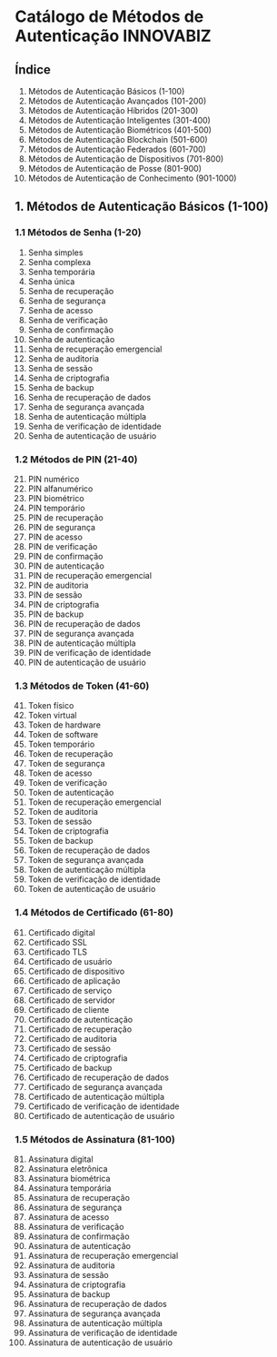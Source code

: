 # Catálogo de Métodos de Autenticação INNOVABIZ

## Índice
1. Métodos de Autenticação Básicos (1-100)
2. Métodos de Autenticação Avançados (101-200)
3. Métodos de Autenticação Híbridos (201-300)
4. Métodos de Autenticação Inteligentes (301-400)
5. Métodos de Autenticação Biométricos (401-500)
6. Métodos de Autenticação Blockchain (501-600)
7. Métodos de Autenticação Federados (601-700)
8. Métodos de Autenticação de Dispositivos (701-800)
9. Métodos de Autenticação de Posse (801-900)
10. Métodos de Autenticação de Conhecimento (901-1000)

## 1. Métodos de Autenticação Básicos (1-100)

### 1.1 Métodos de Senha (1-20)
1. Senha simples
2. Senha complexa
3. Senha temporária
4. Senha única
5. Senha de recuperação
6. Senha de segurança
7. Senha de acesso
8. Senha de verificação
9. Senha de confirmação
10. Senha de autenticação
11. Senha de recuperação emergencial
12. Senha de auditoria
13. Senha de sessão
14. Senha de criptografia
15. Senha de backup
16. Senha de recuperação de dados
17. Senha de segurança avançada
18. Senha de autenticação múltipla
19. Senha de verificação de identidade
20. Senha de autenticação de usuário

### 1.2 Métodos de PIN (21-40)
21. PIN numérico
22. PIN alfanumérico
23. PIN biométrico
24. PIN temporário
25. PIN de recuperação
26. PIN de segurança
27. PIN de acesso
28. PIN de verificação
29. PIN de confirmação
30. PIN de autenticação
31. PIN de recuperação emergencial
32. PIN de auditoria
33. PIN de sessão
34. PIN de criptografia
35. PIN de backup
36. PIN de recuperação de dados
37. PIN de segurança avançada
38. PIN de autenticação múltipla
39. PIN de verificação de identidade
40. PIN de autenticação de usuário

### 1.3 Métodos de Token (41-60)
41. Token físico
42. Token virtual
43. Token de hardware
44. Token de software
45. Token temporário
46. Token de recuperação
47. Token de segurança
48. Token de acesso
49. Token de verificação
50. Token de autenticação
51. Token de recuperação emergencial
52. Token de auditoria
53. Token de sessão
54. Token de criptografia
55. Token de backup
56. Token de recuperação de dados
57. Token de segurança avançada
58. Token de autenticação múltipla
59. Token de verificação de identidade
60. Token de autenticação de usuário

### 1.4 Métodos de Certificado (61-80)
61. Certificado digital
62. Certificado SSL
63. Certificado TLS
64. Certificado de usuário
65. Certificado de dispositivo
66. Certificado de aplicação
67. Certificado de serviço
68. Certificado de servidor
69. Certificado de cliente
70. Certificado de autenticação
71. Certificado de recuperação
72. Certificado de auditoria
73. Certificado de sessão
74. Certificado de criptografia
75. Certificado de backup
76. Certificado de recuperação de dados
77. Certificado de segurança avançada
78. Certificado de autenticação múltipla
79. Certificado de verificação de identidade
80. Certificado de autenticação de usuário

### 1.5 Métodos de Assinatura (81-100)
81. Assinatura digital
82. Assinatura eletrônica
83. Assinatura biométrica
84. Assinatura temporária
85. Assinatura de recuperação
86. Assinatura de segurança
87. Assinatura de acesso
88. Assinatura de verificação
89. Assinatura de confirmação
90. Assinatura de autenticação
91. Assinatura de recuperação emergencial
92. Assinatura de auditoria
93. Assinatura de sessão
94. Assinatura de criptografia
95. Assinatura de backup
96. Assinatura de recuperação de dados
97. Assinatura de segurança avançada
98. Assinatura de autenticação múltipla
99. Assinatura de verificação de identidade
100. Assinatura de autenticação de usuário
